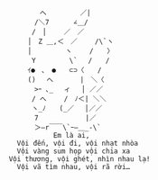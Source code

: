                  　  へ　　　　　／| 
                　　/＼7　　　 ∠＿/ 
                　 /　│　　 ／　／ 
                　│　Z ＿,＜　／　　 /\`ヽ 
                　│　　　　　ヽ　　 /　　〉 
                　 Y　　　　　\`　 /　　/ 
                　ｲ●　､　●　　⊂⊃〈　　/ 
                　()　 へ　　　　|　＼〈 
                　　>ｰ ､_　 ィ　 │ ／／ 
                　 / へ　　 /　ﾉ＜| ＼＼ 
                　 ヽ_ﾉ　　(_／　 │／／ 
                　　7　　　　　　　|／ 
                　　＞―r￣￣\`ｰ―＿_-\`
                        Em là ai, 
               Vội đến, vội đi, vội nhạt nhòa
               Vội vàng sum họp vội chia xa
             Vội thương, vội ghét, nhìn nhau lạ!
               Vội vã tìm nhau, vội rã rời…
